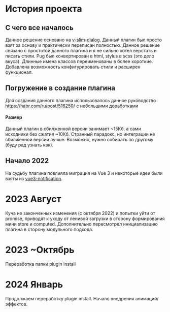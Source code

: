 
# История проекта

## С чего все началось
Данное решение основано на [v-slim-dialog](https://github.com/paliari/v-slim-dialog).
Данный плагин был просто взят за основу и практически переписан полностью.
Данное решение связано с простотой данного плагина и я не сильно хотел верстать и писать стили.
Pug был конвертирован в html, stylus в scss (это дело вкуса).
Длинные имена классов переименованы в более короткие.
Добавлена возможность конфигурировать стили и расширен функционал.

## Погружение в создание плагина
Для создания данного плагина использовалось данное руководство
https://habr.com/ru/post/516250/
с небольшими доработками

#### Размер
Данный плагин в сбилженной версии занимает ~15Кб, а сами исходники без сжатия ~10Кб.
Странный парадокс, но интеграции не сбилженной версии лучше.
Возможно, нужно собирать по другому (буду рад узнать как).

## Начало 2022
На судьбу плагина повлияла миграция на Vue 3 и некоторые идеи были взяты из
[vue3-notification](https://github.com/kyvg/vue3-notification).

# 2023 Август
Куча не законченных изменения (с октября 2022) и попытки уйти от promise, приводят к уходу от ленивой загрузки
в сторону формирования мини store и computed.
Дополнительно пересмотрел инициализацию плагина в сторону модульного подхода.

# 2023 ~Октябрь
Переработка папки plugin install

# 2024 Январь
Продолжаем переработку plugin install. Начало внедрения анимаций/эффектов.